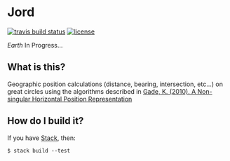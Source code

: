 # Jord

[![travis build status](https://img.shields.io/travis/ofmooseandmen/jord/master.svg?label=travis+build)](https://travis-ci.org/ofmooseandmen/jord)
[![license](https://img.shields.io/badge/license-BSD3-lightgray.svg)](https://opensource.org/licenses/BSD-3-Clause)

_Earth_ In Progress...

## What is this?

Geographic position calculations (distance, bearing, intersection, etc...) on great circles using the algorithms described in [Gade, K. (2010). A Non-singular Horizontal Position Representation](http://www.navlab.net/Publications/A_Nonsingular_Horizontal_Position_Representation.pdf)

## How do I build it?

If you have [Stack](https://docs.haskellstack.org/en/stable/README/),
then:

    $ stack build --test
